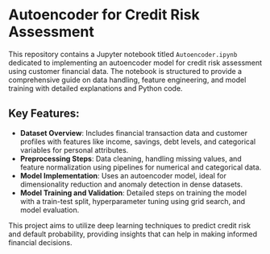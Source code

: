 # Autoencoder for Credit Risk Assessment

This repository contains a Jupyter notebook titled `Autoencoder.ipynb` dedicated to implementing an autoencoder model for credit risk assessment using customer financial data. The notebook is structured to provide a comprehensive guide on data handling, feature engineering, and model training with detailed explanations and Python code.

## Key Features:
- **Dataset Overview**: Includes financial transaction data and customer profiles with features like income, savings, debt levels, and categorical variables for personal attributes.
- **Preprocessing Steps**: Data cleaning, handling missing values, and feature normalization using pipelines for numerical and categorical data.
- **Model Implementation**: Uses an autoencoder model, ideal for dimensionality reduction and anomaly detection in dense datasets.
- **Model Training and Validation**: Detailed steps on training the model with a train-test split, hyperparameter tuning using grid search, and model evaluation.

This project aims to utilize deep learning techniques to predict credit risk and default probability, providing insights that can help in making informed financial decisions.
